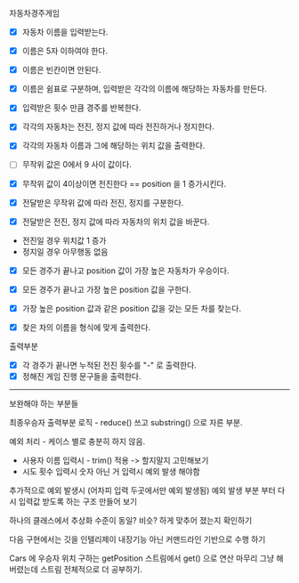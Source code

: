 자동차경주게임

-[x] 자동차 이름을 입력받는다.
-[x] 이름은 5자 이하여야 한다.
- [x] 이름은 빈칸이면 안된다.

-[x] 이름은 쉼표로 구분하며, 입력받은 각각의 이름에 해당하는 자동차를 만든다. 

-[x] 입력받은 횟수 만큼 경주를 반복한다.

-[x] 각각의 자동차는 전진, 정지 값에 따라 전진하거나 정지한다.

-[x] 각각의 자동차 이름과 그에 해당하는 위치 값을 출력한다.

-[ ] 무작위 값은 0에서 9 사이 값이다.

-[x] 무작위 값이 4이상이면 전진한다 == position 을 1 증가시킨다.
-[x] 전달받은 무작위 값에 따라 전진, 정지를 구분한다.
-[x] 전달받은 전진, 정지 값에 따라 자동차의 위치 값을 바꾼다.
 - 전진일 경우 위치값 1 증가
 - 정지일 경우 아무행동 없음

- [x] 모든 경주가 끝나고 position 값이 가장 높은 자동차가 우승이다.
- [x] 모든 경주가 끝나고 가장 높은 position 값을 구한다.
- [x] 가장 높은 position 값과 같은 position 값을 갖는 모든 차를 찾는다.
- [x] 찾은 차의 이름을 형식에 맞게 출력한다.


출력부분
- [x] 각 경주가 끝나면 누적된 전진 횟수를 "-" 로 출력한다.  
- [x] 정해진 게임 진행 문구들을 출력한다.

---
보완해야 하는 부분들

최종우승자 출력부분 로직 - reduce() 쓰고 substring() 으로 자른 부분.

예외 처리 - 케이스 별로 충분히 하지 않음. 
- 사용자 이름 입력시 - trim() 적용 -> 할지말지 고민해보기
- 시도 횟수 입력시 숫자 아닌 거 입력시 예외 발생 해야함

추가적으로 예외 발생시 (어차피 입력 두곳에서만 예외 발생됨) 예외 발생 부분 부터 다시
입력값 받도록 하는 구조 만들어 보기

하나의 클래스에서 추상화 수준이 동일? 비슷? 하게 맞추어 졌는지 확인하기

다음 구현에서는 깃을 인텔리제이 내장기능 아닌 커맨드라인 기반으로 수행 하기

Cars 에 우승자 위치 구하는 getPosition 스트림에서 get() 으로 연산 마무리 그냥 해버렸는데
스트림 전체적으로 더 공부하기.

